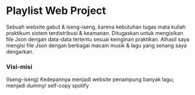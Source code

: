# Playlist Web Project
Sebuah website gabut & iseng-iseng, karena kebutuhan tugas mata kuliah praktikum sistem terdistribusi & keamanan. 
Ditugaskan untuk mengisikan file Json dengan data-data tertentu sesuai keinginan praktikan.
Alhasil saya mengisi file Json dengan berbagai macam musik & lagu yang senang saya dengarkan.

### Visi-misi
(Iseng-iseng) Kedepannya menjadi website penampung banyak lagu; menjadi dummy/ self-copy spotify
